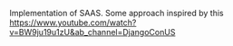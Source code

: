 Implementation of SAAS. Some approach inspired by this https://www.youtube.com/watch?v=BW9ju19u1zU&ab_channel=DjangoConUS